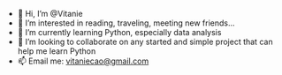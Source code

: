 - 👋 Hi, I’m @Vitanie
- 👀 I’m interested in reading, traveling, meeting new friends...
- 🌱 I’m currently learning Python, especially data analysis
- 💞️ I’m looking to collaborate on any started and simple project that can help me learn Python
- 📫 Email me: vitaniecao@gmail.com

<!---
Vitaniee/Vitaniee is a ✨ special ✨ repository because its `README.md` (this file) appears on your GitHub profile.
You can click the Preview link to take a look at your changes.
--->
